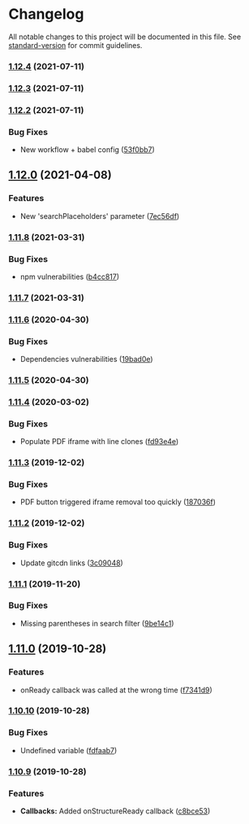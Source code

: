 # Changelog

All notable changes to this project will be documented in this file. See [standard-version](https://github.com/conventional-changelog/standard-version) for commit guidelines.

### [1.12.4](https://github.com/Zenoo/ajaxTable/compare/v1.12.3...v1.12.4) (2021-07-11)

### [1.12.3](https://github.com/Zenoo/ajaxTable/compare/v1.12.2...v1.12.3) (2021-07-11)

### [1.12.2](https://github.com/Zenoo/ajaxTable/compare/v1.12.0...v1.12.2) (2021-07-11)


### Bug Fixes

* New workflow + babel config ([53f0bb7](https://github.com/Zenoo/ajaxTable/commit/53f0bb75a0234a6f453cb74c81411708ca2dcd6e))

## [1.12.0](https://github.com/Zenoo/ajaxTable/compare/v1.11.8...v1.12.0) (2021-04-08)


### Features

* New 'searchPlaceholders' parameter ([7ec56df](https://github.com/Zenoo/ajaxTable/commit/7ec56df502deaeb0f9ca88cd659a7ab42aa2117e))

### [1.11.8](https://github.com/Zenoo/ajaxTable/compare/v1.11.7...v1.11.8) (2021-03-31)


### Bug Fixes

* npm vulnerabilities ([b4cc817](https://github.com/Zenoo/ajaxTable/commit/b4cc817ba7beb89ee3c0c31a239170f869f161a4))

### [1.11.7](https://github.com/Zenoo/ajaxTable/compare/v1.11.6...v1.11.7) (2021-03-31)

### [1.11.6](https://github.com/Zenoo/ajaxTable/compare/v1.11.5...v1.11.6) (2020-04-30)


### Bug Fixes

* Dependencies vulnerabilities ([19bad0e](https://github.com/Zenoo/ajaxTable/commit/19bad0e2871df7d67cc6984d7c0ecae59f18282d))

### [1.11.5](https://github.com/Zenoo/ajaxTable/compare/v1.11.4...v1.11.5) (2020-04-30)

### [1.11.4](https://github.com/Zenoo/ajaxTable/compare/v1.11.3...v1.11.4) (2020-03-02)


### Bug Fixes

* Populate PDF iframe with line clones ([fd93e4e](https://github.com/Zenoo/ajaxTable/commit/fd93e4e1ec530906829c1eaabe6b83af18366a68))

### [1.11.3](https://github.com/Zenoo/ajaxTable/compare/v1.11.2...v1.11.3) (2019-12-02)


### Bug Fixes

* PDF button triggered iframe removal too quickly ([187036f](https://github.com/Zenoo/ajaxTable/commit/187036f6956ea7fcd768ac8ed4ee723e95154e5f))

### [1.11.2](https://github.com/Zenoo/ajaxTable/compare/v1.11.1...v1.11.2) (2019-12-02)


### Bug Fixes

* Update gitcdn links ([3c09048](https://github.com/Zenoo/ajaxTable/commit/3c09048c8698306624f59e381485fc694ced6b3e))

### [1.11.1](https://github.com/Zenoo/ajaxTable/compare/v1.11.0...v1.11.1) (2019-11-20)


### Bug Fixes

* Missing parentheses in search filter ([9be14c1](https://github.com/Zenoo/ajaxTable/commit/9be14c10937d37d2d5016b18d884042b27fdb435))

## [1.11.0](https://github.com/Zenoo/ajaxTable/compare/v1.10.10...v1.11.0) (2019-10-28)


### Features

* onReady callback was called at the wrong time ([f7341d9](https://github.com/Zenoo/ajaxTable/commit/f7341d96844969ee777f46c7b5d27faad5d93ec0))

### [1.10.10](https://github.com/Zenoo/ajaxTable/compare/v1.10.9...v1.10.10) (2019-10-28)


### Bug Fixes

* Undefined variable ([fdfaab7](https://github.com/Zenoo/ajaxTable/commit/fdfaab760fbb001bb88d715d3632cadcc8a08ec5))

### [1.10.9](https://github.com/Zenoo/ajaxTable/compare/v1.10.8...v1.10.9) (2019-10-28)


### Features

* **Callbacks:** Added onStructureReady callback ([c8bce53](https://github.com/Zenoo/ajaxTable/commit/c8bce53112231d4cb5f5b23799d8575559a9fe0e))
